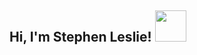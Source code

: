 <h2> Hi, I'm Stephen Leslie! <img src="https://media.giphy.com/media/mGcNjsfWAjY5AEZNw6/giphy.gif" width="50"></h2>

<!--
**StephenLeslie-Coder/StephenLeslie-Coder** is a ✨ _special_ ✨ repository because its `README.md` (this file) appears on your GitHub profile.

-I'm a student who is currently enrolled in a BSc in Computer Science at the University of Technology, Jamaica. I am passionate about coding and developing new -----technologies to assit persons, communities and businesses in hopes that there is atleast a small chance that technologies I create changes the world. 
